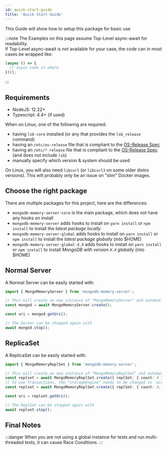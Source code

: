 ```yaml
---
id: quick-start-guide
title: 'Quick Start Guide'
---
```


This Guide will show how to setup this package for basic use

:::note
The Examples on this page assume Top-Level async-await for readability.  
If Top-Level async-await is not available for your case, the code can in most cases be wrapped like:

```ts
(async () => {
  // async code in where
})();
```

:::

## Requirements

- NodeJS: 12.22+
- Typescript: 4.4+ (if used)

When on Linux, one of the following are required:

- having `lsb-core` installed (or any that provides the `lsb_release` command)
- having an `/etc/os-release` file that is compliant to the [OS-Release Spec](https://www.freedesktop.org/software/systemd/man/os-release.html)
- having an `/etc/*-release` file that is compliant to the [OS-Release Spec](https://www.freedesktop.org/software/systemd/man/os-release.html) (and does not include `lsb`)
- manually specify which version & system should be used

On Linux, you will also need `libcurl` (or `libcurl3` on some older distro versions). This will probably only be an issue on "slim" Docker images.

## Choose the right package

There are multiple packages for this project, here are the differences:

- `mongodb-memory-server-core` is the main package, which does not have any hooks on install
- `mongodb-memory-server` adds hooks to install on `yarn install` or `npm install` to install the *latest package locally*
- `mongodb-memory-server-global` adds hooks to install on `yarn install` or `npm install` to install the *latest package globally* (into $HOME)
- `mongodb-memory-server-global-X.X` adds hooks to install on `yarn install` or `npm install` to install *MongoDB with version `X.X` globally* (into $HOME)

## Normal Server

A Normal Server can be easily started with:

```ts
import { MongoMemoryServer } from 'mongodb-memory-server';

// This will create an new instance of "MongoMemoryServer" and automatically start it
const mongod = await MongoMemoryServer.create();

const uri = mongod.getUri();

// The Server can be stopped again with
await mongod.stop();
```

## ReplicaSet

A ReplicaSet can be easily started with:

```ts
import { MongoMemoryReplSet } from 'mongodb-memory-server';

// This will create an new instance of "MongoMemoryReplSet" and automatically start all Servers
const replset = await MongoMemoryReplSet.create({ replSet: { count: 4 } }); // This will create an ReplSet with 4 members
// To use Transactions, the "storageEngine" needs to be changed to `wiredTiger`
const replset = await MongoMemoryReplSet.create({ replSet: { count: 4, storageEngine: 'wiredTiger' } }); // This will create an ReplSet with 4 members and storage-engine "wiredTiger"

const uri = replset.getUri();

// The ReplSet can be stopped again with
await replset.stop();
```

## Final Notes

:::danger
When you are not using a global instance for tests and run multi-threaded tests, it can cause Race Conditions.
:::

